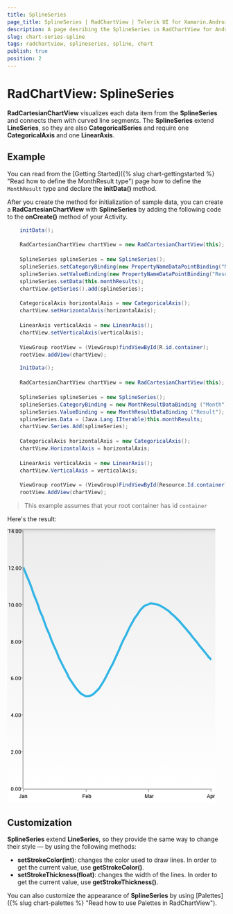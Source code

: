 ```yaml
---
title: SplineSeries
page_title: SplineSeries | RadChartView | Telerik UI for Xamarin.Android Documentation
description: A page desribing the SplineSeries in RadChartView for Android. This article explains the most important things you need to know before using SplineSeries.
slug: chart-series-spline
tags: radchartview, splineseries, spline, chart
publish: true
position: 2
---
```


# RadChartView: SplineSeries

**RadCartesianChartView** visualizes each data item from the **SplineSeries** and connects them with curved line segments. The **SplineSeries** extend **LineSeries**, so they are also **CategoricalSeries** and require one **CategoricalAxis** and one **LinearAxis**.

## Example

You can read from the [Getting Started]({% slug chart-gettingstarted %} "Read how to define the MonthResult type") page how to define the `MonthResult` type and declare the **initData()** method.

After you create the method for initialization of sample data, you can create a **RadCartesianChartView** with **SplineSeries** by adding the following code to the **onCreate()** method of your Activity.

```Java
	initData();

	RadCartesianChartView chartView = new RadCartesianChartView(this);

	SplineSeries splineSeries = new SplineSeries();
	splineSeries.setCategoryBinding(new PropertyNameDataPointBinding("Month"));
	splineSeries.setValueBinding(new PropertyNameDataPointBinding("Result"));
	splineSeries.setData(this.monthResults);
	chartView.getSeries().add(splineSeries);

	CategoricalAxis horizontalAxis = new CategoricalAxis();
	chartView.setHorizontalAxis(horizontalAxis);

	LinearAxis verticalAxis = new LinearAxis();
	chartView.setVerticalAxis(verticalAxis);

	ViewGroup rootView = (ViewGroup)findViewById(R.id.container);
	rootView.addView(chartView);
```
```C#
	InitData();

	RadCartesianChartView chartView = new RadCartesianChartView(this);

	SplineSeries splineSeries = new SplineSeries();
	splineSeries.CategoryBinding = new MonthResultDataBinding ("Month");
	splineSeries.ValueBinding = new MonthResultDataBinding ("Result");
	splineSeries.Data = (Java.Lang.IIterable)this.monthResults;
	chartView.Series.Add(splineSeries);

	CategoricalAxis horizontalAxis = new CategoricalAxis();
	chartView.HorizontalAxis = horizontalAxis;

	LinearAxis verticalAxis = new LinearAxis();
	chartView.VerticalAxis = verticalAxis;

	ViewGroup rootView = (ViewGroup)FindViewById(Resource.Id.container);
	rootView.AddView(chartView);
```

> This example assumes that your root container has id `container`

Here's the result:

![TelerikUI-Chart-Series-Spline](images/chart-series-spline-1.png "Demo of Cartesian chart with SplineSeries.")

## Customization

**SplineSeries** extend **LineSeries**, so they provide the same way to change their style &mdash; by using the following methods:

* **setStrokeColor(int)**: changes the color used to draw lines. In order to get the current value, use **getStrokeColor()**.
* **setStrokeThickness(float)**: changes the width of the lines. In order to get the current value, use **getStrokeThickness()**.

You can also customize the appearance of **SplineSeries** by using [Palettes]({% slug chart-palettes %} "Read how to use Palettes in RadChartView").
